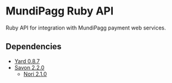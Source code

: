 MundiPagg Ruby API
====================

Ruby API for integration with MundiPagg payment web services.

## Dependencies 
* [Yard 0.8.7](http://yardoc.org/)
* [Savon 2.2.0](http://savonrb.com/version2/)
	* [Nori 2.1.0](https://github.com/savonrb/nori)
